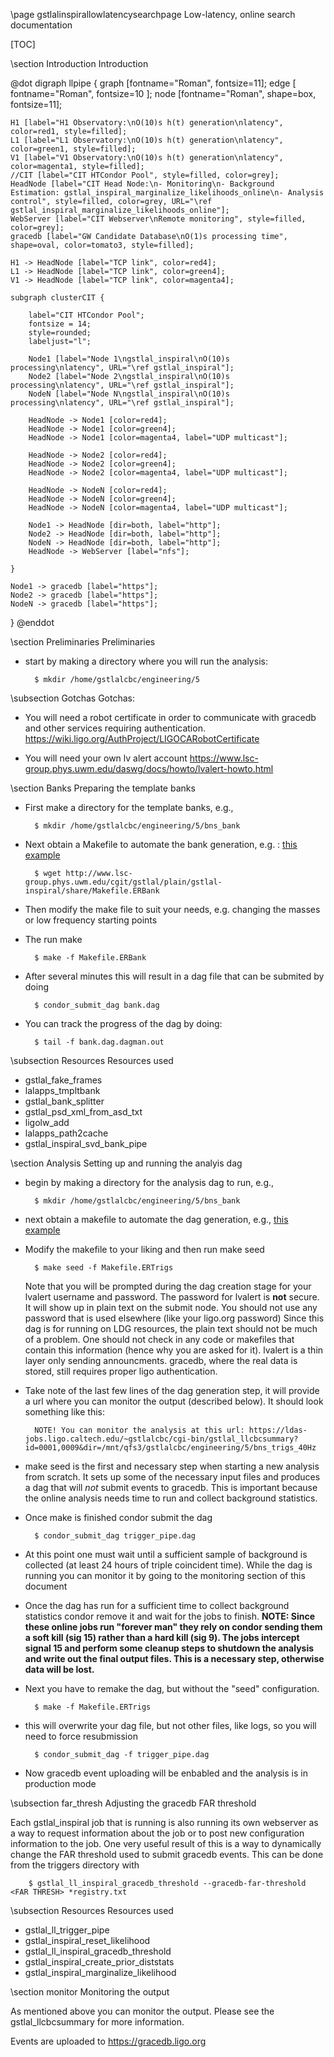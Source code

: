 \page gstlalinspirallowlatencysearchpage Low-latency, online search documentation

[TOC]

\section Introduction Introduction

@dot
digraph llpipe {
	graph [fontname="Roman", fontsize=11];
	edge [ fontname="Roman", fontsize=10 ];
	node [fontname="Roman", shape=box, fontsize=11];

	H1 [label="H1 Observatory:\nO(10)s h(t) generation\nlatency", color=red1, style=filled];
	L1 [label="L1 Observatory:\nO(10)s h(t) generation\nlatency", color=green1, style=filled];
	V1 [label="V1 Observatory:\nO(10)s h(t) generation\nlatency", color=magenta1, style=filled];
	//CIT [label="CIT HTCondor Pool", style=filled, color=grey];
	HeadNode [label="CIT Head Node:\n- Monitoring\n- Background Estimation: gstlal_inspiral_marginalize_likelihoods_online\n- Analysis control", style=filled, color=grey, URL="\ref gstlal_inspiral_marginalize_likelihoods_online"];
	WebServer [label="CIT Webserver\nRemote monitoring", style=filled, color=grey];
	gracedb [label="GW Candidate Database\nO(1)s processing time", shape=oval, color=tomato3, style=filled];

	H1 -> HeadNode [label="TCP link", color=red4];
	L1 -> HeadNode [label="TCP link", color=green4];
	V1 -> HeadNode [label="TCP link", color=magenta4];

	subgraph clusterCIT { 

		label="CIT HTCondor Pool";
		fontsize = 14;
		style=rounded;
		labeljust="l";

		Node1 [label="Node 1\ngstlal_inspiral\nO(10)s processing\nlatency", URL="\ref gstlal_inspiral"];
		Node2 [label="Node 2\ngstlal_inspiral\nO(10)s processing\nlatency", URL="\ref gstlal_inspiral"];
		NodeN [label="Node N\ngstlal_inspiral\nO(10)s processing\nlatency", URL="\ref gstlal_inspiral"];

		HeadNode -> Node1 [color=red4];
		HeadNode -> Node1 [color=green4];
		HeadNode -> Node1 [color=magenta4, label="UDP multicast"];

		HeadNode -> Node2 [color=red4];
		HeadNode -> Node2 [color=green4];
		HeadNode -> Node2 [color=magenta4, label="UDP multicast"];

		HeadNode -> NodeN [color=red4];
		HeadNode -> NodeN [color=green4];
		HeadNode -> NodeN [color=magenta4, label="UDP multicast"];

		Node1 -> HeadNode [dir=both, label="http"];
		Node2 -> HeadNode [dir=both, label="http"];
		NodeN -> HeadNode [dir=both, label="http"];
		HeadNode -> WebServer [label="nfs"];

	}

	Node1 -> gracedb [label="https"];
	Node2 -> gracedb [label="https"];
	NodeN -> gracedb [label="https"];
}
@enddot

\section Preliminaries Preliminaries

- start by making a directory where you will run the analysis:

		$ mkdir /home/gstlalcbc/engineering/5

\subsection Gotchas Gotchas:

- You will need a robot certificate in order to communicate with gracedb and
  other services requiring authentication.
https://wiki.ligo.org/AuthProject/LIGOCARobotCertificate 

- You will need your own lv alert account
  https://www.lsc-group.phys.uwm.edu/daswg/docs/howto/lvalert-howto.html

\section Banks Preparing the template banks

- First make a directory for the template banks, e.g.,

		$ mkdir /home/gstlalcbc/engineering/5/bns_bank

- Next obtain a Makefile to automate the bank generation, e.g. : <a
  href=http://www.lsc-group.phys.uwm.edu/cgit/gstlal/plain/gstlal-inspiral/share/Makefile.ERBank>this
example</a>

		$ wget http://www.lsc-group.phys.uwm.edu/cgit/gstlal/plain/gstlal-inspiral/share/Makefile.ERBank

- Then modify the make file to suit your needs, e.g. changing the masses or low
  frequency starting points

- The run make

		$ make -f Makefile.ERBank

- After several minutes this will result in a dag file that can be submited by
  doing

		$ condor_submit_dag bank.dag

- You can track the progress of the dag by doing:

		$ tail -f bank.dag.dagman.out

\subsection Resources Resources used 

- gstlal_fake_frames
- lalapps_tmpltbank
- gstlal_bank_splitter
- gstlal_psd_xml_from_asd_txt
- ligolw_add
- lalapps_path2cache
- gstlal_inspiral_svd_bank_pipe


\section Analysis Setting up and running the analyis dag

- begin by making a directory for the analysis dag to run, e.g.,

		$ mkdir /home/gstlalcbc/engineering/5/bns_bank

- next obtain a makefile to automate the dag generation, e.g., <a
  href=http://www.lsc-group.phys.uwm.edu/cgit/gstlal/plain/gstlal-inspiral/share/Makefile.ERTrigs>this
example</a>

- Modify the makefile to your liking and then run make seed

		$ make seed -f Makefile.ERTrigs

	Note that you will be prompted during the dag creation stage for your
lvalert username and password.  The password for lvalert is **not** secure. It
will show up in plain text on the submit node.  You should not use any password
that is used elsewhere (like your ligo.org password)  Since this dag is for
running on LDG resources, the plain text should not be much of a problem.  One
should not check in any code or makefiles that contain this information (hence
why you are asked for it).  lvalert is a thin layer only sending announcments.
gracedb, where the real data is stored, still requires proper ligo
authentication.

- Take note of the last few lines of the dag generation step, it will provide a
  url where you can monitor the output (described below).  It should look
something like this:

		NOTE! You can monitor the analysis at this url: https://ldas-jobs.ligo.caltech.edu/~gstlalcbc/cgi-bin/gstlal_llcbcsummary?id=0001,0009&dir=/mnt/qfs3/gstlalcbc/engineering/5/bns_trigs_40Hz

- make seed is the first and necessary step when starting a new analysis from
  scratch. It sets up some of the necessary input files and produces a dag that
will *not* submit events to gracedb.  This is important because the online
analysis needs time to run and collect background statistics.

- Once make is finished condor submit the dag

		$ condor_submit_dag trigger_pipe.dag

- At this point one must wait until a sufficient sample of background is
  collected (at least 24 hours of triple coincident time).  While the dag is
running you can monitor it by going to the monitoring section of this document

- Once the dag has run for a sufficient time to collect background statistics
  condor remove it and wait for the jobs to finish.  **NOTE: Since these online
jobs run "forever man" they rely on condor sending them a soft kill (sig 15)
rather than a hard kill (sig 9).  The jobs intercept signal 15 and perform some
cleanup steps to shutdown the analysis and write out the final output files.
This is a necessary step, otherwise data will be lost.**

- Next you have to remake the dag, but without the "seed" configuration.

		$ make -f Makefile.ERTrigs 

- this will overwrite your dag file, but not other files, like logs, so you
  will need to force resubmission

		$ condor_submit_dag -f trigger_pipe.dag

- Now gracedb event uploading will be enbabled and the analysis is in
  production mode

\subsection far_thresh Adjusting the gracedb FAR threshold

Each gstlal_inspiral job that is running is also running its own webserver as a
way to request information about the job or to post new configuration
information to the job.  One very useful result of this is a way to dynamically
change the FAR threshold used to submit gracedb events.  This can be done from
the triggers directory with

		$ gstlal_ll_inspiral_gracedb_threshold --gracedb-far-threshold <FAR THRESH> *registry.txt

\subsection Resources Resources used

- gstlal_ll_trigger_pipe
- gstlal_inspiral_reset_likelihood
- gstlal_ll_inspiral_gracedb_threshold
- gstlal_inspiral_create_prior_diststats
- gstlal_inspiral_marginalize_likelihood

		
\section monitor Monitoring the output

As mentioned above you can monitor the output.  Please see the
gstlal_llcbcsummary for more information. 

Events are uploaded to https://gracedb.ligo.org

